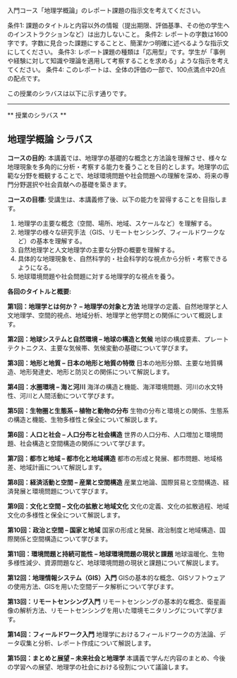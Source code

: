 入門コース「地理学概論」のレポート課題の指示文を考えてください。

条件1: 課題のタイトルと内容以外の情報（提出期限、評価基準、その他の学生へのインストラクションなど）は出力しないこと。
条件2: レポートの字数は1600字です。字数に見合った課題にすることと、簡潔かつ明確に述べるような指示文にしてください。
条件3: レポート課題の種類は「応用型」です。学生が「事例や経験に対して知識や理論を適用して考察することを求める」ような指示を考えてください。
条件4: このレポートは、全体の評価の一部で、100点満点中20点の配点です。

この授業のシラバスは以下に示す通りです。

---------------------------------------
** 授業のシラバス **
## 地理学概論 シラバス

**コースの目的:** 本講義では、地理学の基礎的な概念と方法論を理解させ、様々な地理現象を多角的に分析・考察する能力を養うことを目的とします。地理学の広範な分野を概観することで、地球環境問題や社会問題への理解を深め、将来の専門分野選択や社会貢献への基礎を築きます。

**コースの目標:**  受講生は、本講義修了後、以下の能力を習得することを目指します。
1. 地理学の主要な概念（空間、場所、地域、スケールなど）を理解する。
2. 地理学の様々な研究手法（GIS、リモートセンシング、フィールドワークなど）の基本を理解する。
3. 自然地理学と人文地理学の主要な分野の概要を理解する。
4. 具体的な地理現象を、自然科学的・社会科学的な視点から分析・考察できるようになる。
5. 地球環境問題や社会問題に対する地理学的な視点を養う。


**各回のタイトルと概要:**

**第1回：地理学とは何か？ – 地理学の対象と方法**
地理学の定義、自然地理学と人文地理学、空間的視点、地域分析、地理学と他学問との関係について概説します。

**第2回：地球システムと自然環境 – 地球の構造と気候**
地球の構成要素、プレートテクトニクス、主要な気候帯、気候変動の基礎について学びます。

**第3回：地形と地質 – 日本の地形と地質の特徴**
日本の地形分類、主要な地質構造、地形発達史、地形と防災との関係について解説します。

**第4回：水圏環境 – 海と河川**
海洋の構造と機能、海洋環境問題、河川の水文特性、河川と人間活動について学びます。

**第5回：生物圏と生態系 – 植物と動物の分布**
生物の分布と環境との関係、生態系の構造と機能、生物多様性と保全について解説します。

**第6回：人口と社会 – 人口分布と社会構造**
世界の人口分布、人口増加と環境問題、社会構造と空間構造の関係について学びます。

**第7回：都市と地域 – 都市化と地域構造**
都市の形成と発展、都市問題、地域格差、地域計画について解説します。

**第8回：経済活動と空間 – 産業と空間構造**
産業立地論、国際貿易と空間構造、経済発展と環境問題について学びます。

**第9回：文化と空間 – 文化の拡散と地域文化**
文化の定義、文化の拡散過程、地域文化の多様性と保全について解説します。

**第10回：政治と空間 – 国家と地域**
国家の形成と発展、政治制度と地域構造、国際関係と空間構造について学びます。

**第11回：環境問題と持続可能性 – 地球環境問題の現状と課題**
地球温暖化、生物多様性減少、資源問題など、地球環境問題の現状と課題について解説します。

**第12回：地理情報システム（GIS）入門**
GISの基本的な概念、GISソフトウェアの使用方法、GISを用いた空間データ解析について学びます。

**第13回：リモートセンシング入門**
リモートセンシングの基本的な概念、衛星画像の解析方法、リモートセンシングを用いた環境モニタリングについて学びます。

**第14回：フィールドワーク入門**
地理学におけるフィールドワークの方法論、データ収集と分析、レポート作成について解説します。

**第15回：まとめと展望 – 未来社会と地理学**
本講義で学んだ内容のまとめ、今後の学習への展望、地理学の社会における役割について議論します。

